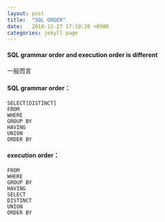 ```yaml
---
layout: post
title:  "SQL ORDER"
date:   2018-12-27 17:10:26 +0900
categories: jekyll page
---
```

#### SQL grammar order and execution order is different

一般而言

#### SQL grammar order：
~~~~
SELECT[DISTINCT]
FROM
WHERE
GROUP BY
HAVING
UNION
ORDER BY
~~~~
#### execution order：
~~~~
FROM
WHERE
GROUP BY
HAVING
SELECT
DISTINCT
UNION
ORDER BY
~~~~